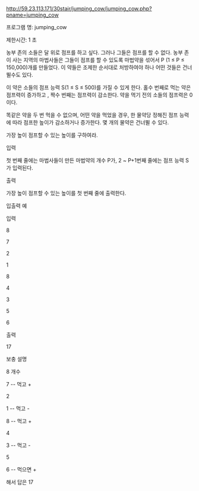http://59.23.113.171/30stair/jumping_cow/jumping_cow.php?pname=jumping_cow



프로그램 명: jumping_cow

제한시간: 1 초

농부 존의 소들은 달 위로 점프를 하고 싶다. 그러나 그들은 점프를 할 수 없다. 농부 존이 사는 지역의 마법사들은 그들이 점프를 할 
수 있도록 마법약을 섞어서 P (1 ≤ P ≤ 150,000)개를 만들었다. 이 약들은 조제한 순서대로 처방하여야 하나 어떤 것들은 건너 뛸수도 
있다.



이 약은 소들의 점프 능력 S(1 ≤ S ≤ 500)를 가질 수 있게 한다. 홀수 번째로 먹는 약은 점프력이 증가하고 , 짝수 번째는 점프력이 
감소한다. 약을 먹기 전의 소들의 점프력은 0 이다.



똑같은 약을 두 번 먹을 수 없으며, 어떤 약을 먹었을 경우, 한 물약당 정해진 점프 능력에 따라 점프한 높이가 감소하거나 증가한다. 
몇 개의 물약은 건너뛸 수 있다.



가장 높이 점프할 수 있는 높이를 구하여라.



입력



첫 번째 줄에는 마법사들이 만든 마법약의 개수 P가, 2 ~ P+1번째 줄에는 점프 능력 S가 입력된다.

출력



가장 높이 점프할 수 있는 높이를 첫 번째 줄에 출력한다.

입출력 예



입력 



8 

7 

2 

1 

8 

4 

3 

5 

6 



출력 



17 

보충 설명



8 개수  

7   -- 먹고 + 

2 

1   -- 먹고 - 

8   -- 먹고 + 

4   

3   -- 먹고 - 

5 

6   -- 먹으면 + 




해서 답은 17 





